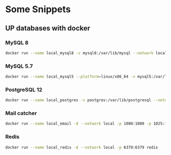 # Some Snippets

## UP databases with docker

### MySQL 8
```bash
docker run --name local_mysql8 -v mysql8:/var/lib/mysql --network local -p 3306:3306 -e MYSQL_ALLOW_EMPTY_PASSWORD=true mysql:8.0 
```
### MySQL 5.7
```bash
docker run --name local_mysql5 --platform=linux/x86_64 -v mysql5:/var/lib/mysql --network local -p 3306:3306 -e MYSQL_ALLOW_EMPTY_PASSWORD=true mysql:5.7 mysqld --character-set-server=utf8 --collation-server=uft8_unicode_ci --init-connect='SET NAMES UTF8;' --innodb-flush-log-at-trx-commit=0
```

### PostgreSQL 12
```bash
docker run --name local_postgres -v postgres:/var/lib/postgresql --network local -p 5432:5432 -e POSTGRES_HOST_AUTH_METHOD=trust -e POSTGRES_PASSWORD='admin' -e POSTGRES_USER='admin' postgres:12 
```

### Mail catcher
```bash
docker run --name local_email -d --network local -p 1080:1080 -p 1025:1025 schickling/mailcatcher
```

### Redis
```bash
docker run --name local_redis -d --network local -p 6379:6379 redis
```
